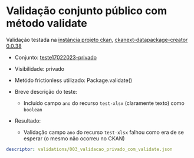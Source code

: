 # Validação conjunto público com método validate

Validação testada na [instância projeto ckan](http://projetockan.cge.mg.gov.br/), [ckanext-datapackage-creator 0.0.38](https://pypi.org/project/ckanext-datapackage-creator/)

- Conjunto: [teste17022023-privado](http://projetockan.cge.mg.gov.br/dataset/teste17022023-privado)
- Visibilidade: privado
- Metódo frictionless utilizado: Package.validate()
- Breve descrição do teste: 
	- Incluído campo `ano` do recurso `test-xlsx` (claramente texto) como `boolean`

- Resultado:
	- Validação campo `ano` do recurso `test-xlsx` falhou como era de se esperar (o mesmo não ocorreu no CKAN)

```yaml report
descriptor: validations/003_validacao_privado_com_validate.json
```
